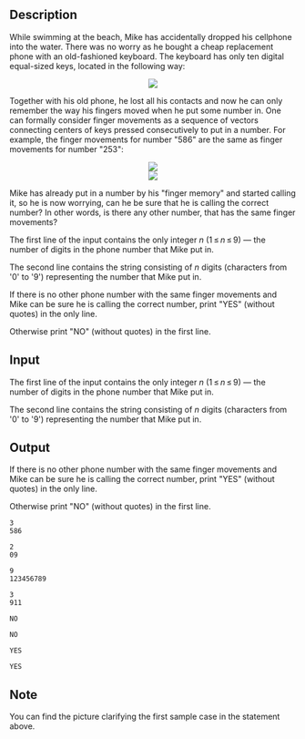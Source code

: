 ## Description

<div><p>While swimming at the beach, Mike has accidentally dropped his cellphone into the water. There was no worry as he bought a cheap replacement phone with an old-fashioned keyboard. The keyboard has only ten digital equal-sized keys, located in the following way:</p><center> <img align="middle" class="tex-formula" src="file://mzFifCYC.png" style="max-width: 100.0%;max-height: 100.0%;"> </center><p>Together with his old phone, he lost all his contacts and now he can only remember the way his fingers moved when he put some number in. One can formally consider <span class="tex-font-style-it">finger movements</span> as a sequence of vectors connecting centers of keys pressed consecutively to put in a number. For example, the finger movements for number "586" are the same as finger movements for number "253":</p><center> <img class="tex-graphics" src="file://5YxoGf8O.png" style="max-width: 100.0%;max-height: 100.0%;"> </center><center> <img class="tex-graphics" src="file://Me0ZMH0n.png" style="max-width: 100.0%;max-height: 100.0%;"> </center><p>Mike has already put in a number by his "finger memory" and started calling it, so he is now worrying, can he be sure that he is calling the correct number? In other words, is there any other number, that has the same finger movements?</p></div><div class="input-specification"><p>The first line of the input contains the only integer <span class="tex-span"><i>n</i></span> (<span class="tex-span">1 ≤ <i>n</i> ≤ 9</span>)&nbsp;— the number of digits in the phone number that Mike put in.</p><p>The second line contains the string consisting of <span class="tex-span"><i>n</i></span> digits (characters from '<span class="tex-font-style-tt">0</span>' to '<span class="tex-font-style-tt">9</span>') representing the number that Mike put in.</p></div><div class="output-specification"><p>If there is no other phone number with the same finger movements and Mike can be sure he is calling the correct number, print "<span class="tex-font-style-tt">YES</span>" (without quotes) in the only line.</p><p>Otherwise print "<span class="tex-font-style-tt">NO</span>" (without quotes) in the first line.</p></div>

## Input

<p>The first line of the input contains the only integer <span class="tex-span"><i>n</i></span> (<span class="tex-span">1 ≤ <i>n</i> ≤ 9</span>)&nbsp;— the number of digits in the phone number that Mike put in.</p><p>The second line contains the string consisting of <span class="tex-span"><i>n</i></span> digits (characters from '<span class="tex-font-style-tt">0</span>' to '<span class="tex-font-style-tt">9</span>') representing the number that Mike put in.</p>

## Output

<p>If there is no other phone number with the same finger movements and Mike can be sure he is calling the correct number, print "<span class="tex-font-style-tt">YES</span>" (without quotes) in the only line.</p><p>Otherwise print "<span class="tex-font-style-tt">NO</span>" (without quotes) in the first line.</p>





```input1
3
586

```




```input2
2
09

```




```input3
9
123456789

```




```input4
3
911

```




```output1
NO

```




```output2
NO

```




```output3
YES

```




```output4
YES

```



## Note

<p>You can find the picture clarifying the first sample case in the statement above.</p>
